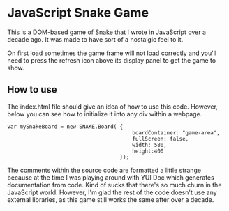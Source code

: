 # JavaScript Snake Game

This is a DOM-based game of Snake that I wrote in JavaScript over a decade ago. It was made to have sort of a nostalgic feel to it.

 
 
 
On first load sometimes the game frame will not load correctly and you'll need to press the refresh icon above its display panel to get the game to show. 

 
 

## How to use
The index.html file should give an idea of how to use this code. However, below you can see how to initialize it into any div within a webpage.

    var mySnakeBoard = new SNAKE.Board( {
                                            boardContainer: "game-area",
                                            fullScreen: false,
                                            width: 580,
                                            height:400
                                        });
                                    
The comments within the source code are formatted a little strange because at the time I was playing around with YUI Doc which generates documentation from code. Kind of sucks that there's so much churn in the JavaScript world. However, I'm glad the rest of the code doesn't use any external libraries, as this game still works the same after over a decade.
